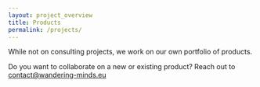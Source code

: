```yaml
---
layout: project_overview
title: Products
permalink: /projects/
---
```


While not on consulting projects, we work on our own portfolio of products.

Do you want to collaborate on a new or existing product? Reach out to [contact@wandering-minds.eu](mailto:contact@wandering-minds.eu)
